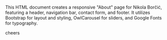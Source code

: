 This HTML document creates a responsive "About" page for Nikola Borčić, 
featuring a header, navigation bar, contact form, and footer. 
It utilizes Bootstrap for layout and styling, OwlCarousel for sliders, and Google Fonts for typography.

cheers
